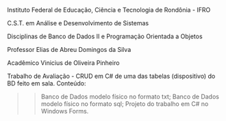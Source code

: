Instituto Federal de Educação, Ciência e Tecnologia de Rondônia - IFRO

C.S.T. em Análise e Desenvolvimento de Sistemas

Disciplinas de Banco de Dados II e Programação Orientada a Objetos

Professor Elias de Abreu Domingos da Silva


Acadêmico Vinicius de Oliveira Pinheiro

Trabalho de Avaliação - CRUD em C# de uma das tabelas (dispositivo) do BD feito em sala.
Conteúdo:
>> Banco de Dados modelo físico no formato txt;
>> Banco de Dados modelo físico no formato sql;
>> Projeto do trabalho em C# no Windows Forms.
